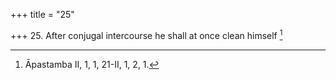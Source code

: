 +++
title = "25"

+++
25. After conjugal intercourse he shall at once clean himself [^21] 


[^21]:  Āpastamba II, 1, 1, 21-II, 1, 2, 1.
